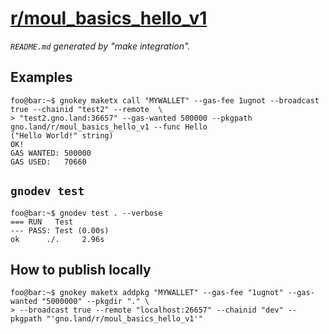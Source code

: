 # [r/moul_basics_hello_v1](https://test2.gno.land/r/moul_basics_hello_v1)
_`README.md` generated by "make integration"._

## Examples

```console
foo@bar:~$ gnokey maketx call "MYWALLET" --gas-fee 1ugnot --broadcast true --chainid "test2" --remote  \
> "test2.gno.land:36657" --gas-wanted 500000 --pkgpath gno.land/r/moul_basics_hello_v1 --func Hello
("Hello World!" string)
OK!
GAS WANTED: 500000
GAS USED:   70660
```

## `gnodev test`

```console
foo@bar:~$ gnodev test . --verbose
=== RUN   Test
--- PASS: Test (0.00s)
ok      ./. 	2.96s
```

## How to publish locally

```console
foo@bar:~$ gnokey maketx addpkg "MYWALLET" --gas-fee "1ugnot" --gas-wanted "5000000" --pkgdir "." \
> --broadcast true --remote "localhost:26657" --chainid "dev" --pkgpath "'gno.land/r/moul_basics_hello_v1'"
```

